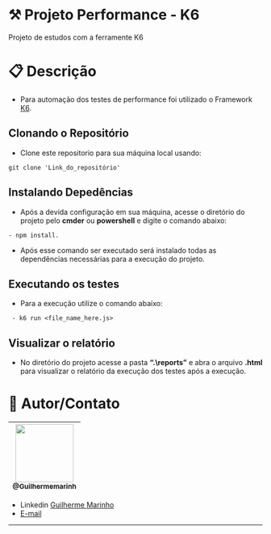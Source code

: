 # ⚒ Projeto Performance - K6
Projeto de estudos com a ferramente K6

# 📋 Descrição

- Para automação dos testes de performance foi utilizado o Framework [K6](https://k6.io/).


## Clonando o Repositório
- Clone este repositorio para sua máquina local usando:
```
git clone 'Link_do_repositório'

```
## Instalando Depedências
- Após a devida configuração em sua máquina, acesse o diretório do projeto pelo **cmder** ou **powershell** e digite o comando abaixo:
```
- npm install.

```
- Após esse comando ser executado será instalado todas as dependências necessárias para a execução do projeto.

## Executando os testes
- Para a execução utilize o comando abaixo:
```
 - k6 run <file_name_here.js>

```
## Visualizar o relatório
 - No diretório do projeto acesse a pasta **“.\reports”** e abra o arquivo **.html** para visualizar o relatório da execução dos testes após a execução.


# 📌 Autor/Contato

| [<img src="https://avatars1.githubusercontent.com/u/62215470?s=460&u=c6dc439e77463ced6dd781733712708b5fbdde65&v=4" width=115><br><sub>@Guilhermemarinh</sub>](https://github.com/Guilhermemarinh) |
| :---: |


- Linkedin  [Guilherme Marinho](https://www.linkedin.com/in/guilherme-lima-marinho-242635196)
- [E-mail](guilhermemarinho.qa@hotmail.com)
---

